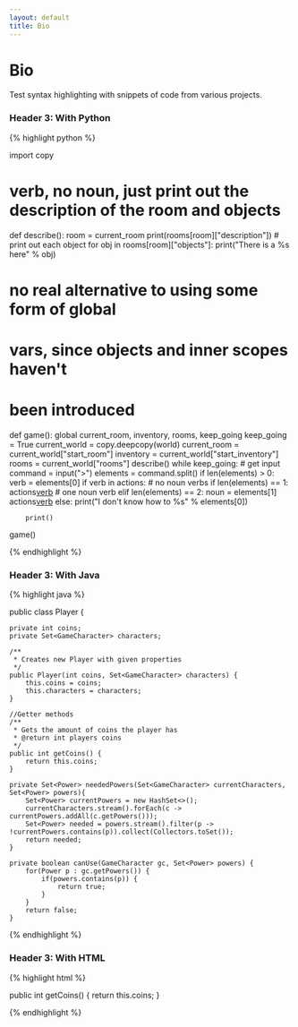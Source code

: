```yaml
---
layout: default
title: Bio
---
```

# Bio

Test syntax highlighting with snippets of code from various projects.

### Header 3: With Python

{% highlight python %}

import copy

# verb, no noun, just print out the description of the room and objects
def describe():
    room = current_room
    print(rooms[room]["description"])
    # print out each object
    for obj in rooms[room]["objects"]:
        print("There is a %s here" % obj)

# no real alternative to using some form of global
# vars, since objects and inner scopes haven't
# been introduced
def game():
    global current_room, inventory, rooms, keep_going
    keep_going = True
    current_world = copy.deepcopy(world)
    current_room = current_world["start_room"]
    inventory = current_world["start_inventory"]
    rooms = current_world["rooms"]
    describe()
    while keep_going:
        # get input
        command = input(">")
        elements = command.split()
        if len(elements) > 0:
            verb = elements[0]
            if verb in actions:
                # no noun verbs
                if len(elements) == 1:
                    actions[verb]()
                # one noun verb
                elif len(elements) == 2:
                    noun = elements[1]
                    actions[verb](noun)
            else:
                print("I don't know how to %s" % elements[0])

        print()

game()

{% endhighlight %}

### Header 3: With Java

{% highlight java %}

public class Player {

	private int coins;
	private Set<GameCharacter> characters;

	/**
	 * Creates new Player with given properties
	 */
	public Player(int coins, Set<GameCharacter> characters) {
		this.coins = coins;
		this.characters = characters;
	}

	//Getter methods
	/**
	 * Gets the amount of coins the player has
	 * @return int players coins
	 */
	public int getCoins() {
		return this.coins;
	}

	private Set<Power> neededPowers(Set<GameCharacter> currentCharacters, Set<Power> powers){
  		Set<Power> currentPowers = new HashSet<>();
  		currentCharacters.stream().forEach(c -> currentPowers.addAll(c.getPowers()));
  		Set<Power> needed = powers.stream().filter(p -> !currentPowers.contains(p)).collect(Collectors.toSet());
  		return needed;
	}

	private boolean canUse(GameCharacter gc, Set<Power> powers) {
		for(Power p : gc.getPowers()) {
			if(powers.contains(p)) {
				return true;
			}
		}
		return false;
	}


{% endhighlight %}

### Header 3: With HTML

{% highlight html %}

<!-- practice html -->

<span class="kd">public</span> <span class="kt">int</span> <span class="nf">getCoins</span><span class="o">()</span> <span class="o">{</span>
  <span class="k">return</span> <span class="k">this</span><span class="o">.</span><span class="na">coins</span><span class="o">;</span>
<span class="o">}</span>

{% endhighlight %}

